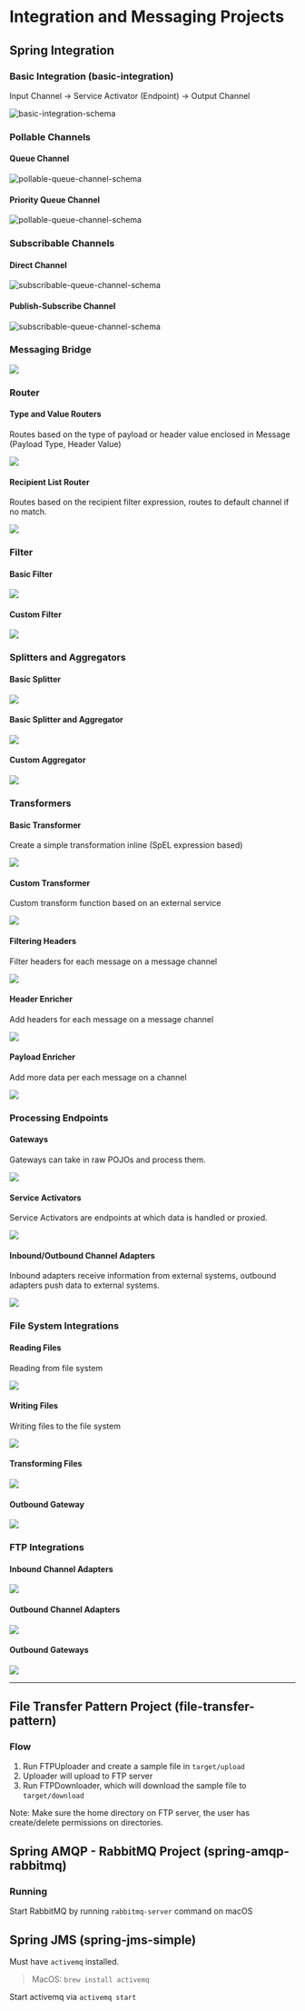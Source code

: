 # Integration and Messaging Projects

## Spring Integration

### Basic Integration (basic-integration)

Input Channel -> Service Activator (Endpoint) -> Output Channel

![basic-integration-schema](https://github.com/ddubson/integration-and-messaging/blob/master/assets/basic-integration-schema.png)

### Pollable Channels

#### Queue Channel

![pollable-queue-channel-schema](https://github.com/ddubson/integration-and-messaging/blob/master/assets/pollable-queue-channel-schema.png)

#### Priority Queue Channel

![pollable-queue-channel-schema](https://github.com/ddubson/integration-and-messaging/blob/master/assets/pollable-priority-queue-channel-schema.png)

### Subscribable Channels

#### Direct Channel

![subscribable-queue-channel-schema](https://github.com/ddubson/integration-and-messaging/blob/master/assets/subscribable-direct-channel-schema.png)

#### Publish-Subscribe Channel

![subscribable-queue-channel-schema](https://github.com/ddubson/integration-and-messaging/blob/master/assets/subscribable-pubsub-channel-schema.png)

### Messaging Bridge

![](https://github.com/ddubson/integration-and-messaging/blob/master/assets/message-bridge-schema.png)

### Router

#### Type and Value Routers

Routes based on the type of payload or header value enclosed in Message (Payload Type, Header Value)

![](https://github.com/ddubson/integration-and-messaging/blob/master/assets/router-payload-type.png)

#### Recipient List Router

Routes based on the recipient filter expression, routes to default channel if no match.

![](https://github.com/ddubson/integration-and-messaging/blob/master/assets/recipient-list-router.png)

### Filter

#### Basic Filter

![](https://github.com/ddubson/integration-and-messaging/blob/master/assets/filter-basic-filter.png)

#### Custom Filter

![](https://github.com/ddubson/integration-and-messaging/blob/master/assets/filter-custom-filter.png)

### Splitters and Aggregators

#### Basic Splitter

![](https://github.com/ddubson/integration-and-messaging/blob/master/assets/basic-splitter.png)

#### Basic Splitter and Aggregator

![](https://github.com/ddubson/integration-and-messaging/blob/master/assets/basic-aggregator.png)

#### Custom Aggregator

![](https://github.com/ddubson/integration-and-messaging/blob/master/assets/custom-aggregator.png)

### Transformers

#### Basic Transformer

Create a simple transformation inline (SpEL expression based)

![](https://github.com/ddubson/integration-and-messaging/blob/master/assets/basic-transformer.png)

#### Custom Transformer

Custom transform function based on an external service

![](https://github.com/ddubson/integration-and-messaging/blob/master/assets/custom-transformer.png)

#### Filtering Headers

Filter headers for each message on a message channel 

![](https://github.com/ddubson/integration-and-messaging/blob/master/assets/filtering-headers.png)

#### Header Enricher

Add headers for each message on a message channel

![](https://github.com/ddubson/integration-and-messaging/blob/master/assets/header-enricher.png)

#### Payload Enricher

Add more data per each message on a channel

![](https://github.com/ddubson/integration-and-messaging/blob/master/assets/payload-enricher.png)

### Processing Endpoints

#### Gateways

Gateways can take in raw POJOs and process them.

![](https://github.com/ddubson/integration-and-messaging/blob/master/assets/gateways-1.png)

#### Service Activators

Service Activators are endpoints at which data is handled or proxied.

![](https://github.com/ddubson/integration-and-messaging/blob/master/assets/service-activators-1.png)

#### Inbound/Outbound Channel Adapters

Inbound adapters receive information from external systems, outbound adapters push data to external systems.

![](https://github.com/ddubson/integration-and-messaging/blob/master/assets/inbound-outbound-adapters-1.png)

### File System Integrations

#### Reading Files

Reading from file system

![](https://github.com/ddubson/integration-and-messaging/blob/master/assets/reading-files-1.png)

#### Writing Files

Writing files to the file system

![](https://github.com/ddubson/integration-and-messaging/blob/master/assets/writing-files-1.png)

#### Transforming Files

![](https://github.com/ddubson/integration-and-messaging/blob/master/assets/transforming-files-1.png)

#### Outbound Gateway

![](https://github.com/ddubson/integration-and-messaging/blob/master/assets/outbound-gateway-1.png)

### FTP Integrations

#### Inbound Channel Adapters

![](https://github.com/ddubson/integration-and-messaging/blob/master/assets/ftp-1.png)

#### Outbound Channel Adapters

![](https://github.com/ddubson/integration-and-messaging/blob/master/assets/ftp-2.png)

#### Outbound Gateways

![](https://github.com/ddubson/integration-and-messaging/blob/master/assets/ftp-3.png)

---

## File Transfer Pattern Project (file-transfer-pattern)

### Flow

1. Run FTPUploader and create a sample file in `target/upload`
2. Uploader will upload to FTP server
3. Run FTPDownloader, which will download the sample file to `target/download`

Note: Make sure the home directory on FTP server, the user has create/delete permissions on directories.

## Spring AMQP - RabbitMQ Project (spring-amqp-rabbitmq)

### Running

Start RabbitMQ by running `rabbitmq-server` command on macOS

## Spring JMS (spring-jms-simple)

Must have `activemq` installed.

> MacOS: `brew install activemq`

Start activemq via `activemq start`